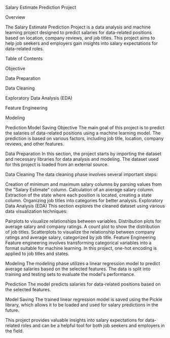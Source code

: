 Salary Estimate Prediction Project

Overview

The Salary Estimate Prediction Project is a data analysis and machine learning project designed to predict salaries for data-related positions based on location, company reviews, and job titles. This project aims to help job seekers and employers gain insights into salary expectations for data-related roles.

Table of Contents

Objective

Data Preparation

Data Cleaning

Exploratory Data Analysis (EDA)

Feature Engineering

Modeling

Prediction
Model Saving
Objective
The main goal of this project is to predict the salaries of data-related positions using a machine learning model. The prediction is based on various factors, including job title, location, company reviews, and other features.

Data Preparation
In this section, the project starts by importing the dataset and necessary libraries for data analysis and modeling. The dataset used for this project is loaded from an external source.

Data Cleaning
The data cleaning phase involves several important steps:

Creation of minimum and maximum salary columns by parsing values from the "Salary Estimate" column.
Calculation of an average salary column.
Extraction of the state where each position is located, creating a state column.
Organizing job titles into categories for better analysis.
Exploratory Data Analysis (EDA)
This section explores the cleaned dataset using various data visualization techniques:

Pairplots to visualize relationships between variables.
Distribution plots for average salary and company ratings.
A count plot to show the distribution of job titles.
Scatterplots to visualize the relationship between company ratings and average salary, categorized by job title.
Feature Engineering
Feature engineering involves transforming categorical variables into a format suitable for machine learning. In this project, one-hot encoding is applied to job titles and states.

Modeling
The modeling phase utilizes a linear regression model to predict average salaries based on the selected features. The data is split into training and testing sets to evaluate the model's performance.

Prediction
The model predicts salaries for data-related positions based on the selected features.

Model Saving
The trained linear regression model is saved using the Pickle library, which allows it to be loaded and used for salary predictions in the future.

This project provides valuable insights into salary expectations for data-related roles and can be a helpful tool for both job seekers and employers in the field.

